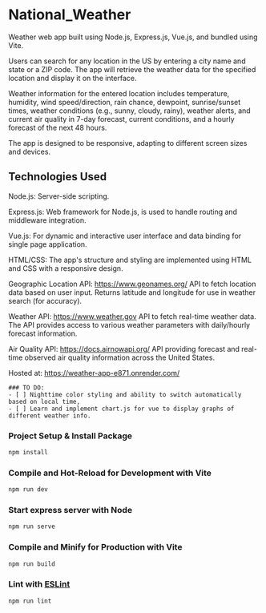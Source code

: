 # National_Weather

Weather web app built using Node.js, Express.js, Vue.js, and bundled using Vite.

Users can search for any location in the US by entering a city name and state or a ZIP code. The app will retrieve the weather data for the specified location and display it on the interface.

Weather information for the entered location includes temperature, humidity, wind speed/direction, rain chance, dewpoint, sunrise/sunset times, weather conditions (e.g., sunny, cloudy, rainy), weather alerts, and current air quality in 7-day forecast, current conditions, and a hourly forecast of the next 48 hours.

The app is designed to be responsive, adapting to different screen sizes and devices.

## Technologies Used

Node.js: Server-side scripting.

Express.js: Web framework for Node.js, is used to handle routing and middleware integration.

Vue.js: For dynamic and interactive user interface and data binding for single page application.

HTML/CSS: The app's structure and styling are implemented using HTML and CSS with a responsive design.

Geographic Location API: https://www.geonames.org/ API to fetch location data based on user input. Returns latitude and longitude for use in weather search (for accuracy).

Weather API: https://www.weather.gov API to fetch real-time weather data. The API provides access to various weather parameters with daily/hourly forecast information.

Air Quality API: https://docs.airnowapi.org/ API providing forecast and real-time observed air quality information across the United States.

Hosted at: https://weather-app-e871.onrender.com/ 

```[tasklist]
### TO DO: 
- [ ] Nighttime color styling and ability to switch automatically based on local time,
- [ ] Learn and implement chart.js for vue to display graphs of different weather info.
```

### Project Setup & Install Package

```sh
npm install
```

### Compile and Hot-Reload for Development with Vite

```sh
npm run dev
```

### Start express server with Node

```sh
npm run serve
```

### Compile and Minify for Production with Vite

```sh
npm run build
```

### Lint with [ESLint](https://eslint.org/)

```sh
npm run lint
```